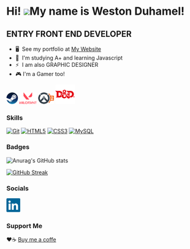 Hi! ![](https://user-images.githubusercontent.com/18350557/176309783-0785949b-9127-417c-8b55-ab5a4333674e.gif)My name is Weston Duhamel!
=====================================================================================================================================

ENTRY FRONT END DEVELOPER
--------------------

* 🖥️  See my portfolio at [My Website](https://wes-portfolio-site-6a9596.webflow.io/)
* 🧠  I'm studying A+ and learning Javascript
* ⚡  I am also GRAPHIC DESIGNER
* 🎮  I'm a Gamer too!

<p align="left">
 <picture align="left">
<img src="https://raw.githubusercontent.com/avakad0/avakad0/main/Game%20Icons/steampowered-icon.svg" height="30" /> 
  </picture>
  <picture align="left">
<img src="https://raw.githubusercontent.com/avakad0/avakad0/main/Game%20Icons/valorant-seeklogo.com.svg" height="30" />
   </picture>
   <picture align="left">
<img src="https://raw.githubusercontent.com/avakad0/avakad0/main/Game%20Icons/Overwatch_2_logo.svg" height="30" />
    </picture>
    <picture align="left">
<img src="https://raw.githubusercontent.com/avakad0/avakad0/main/Game%20Icons/5e%20D%26D%20Red.svg" height="50" />
 </picture>
</p>


### Skills


<p align="left">
<a href="https://git-scm.com/" target="_blank" rel="noreferrer"><img src="https://raw.githubusercontent.com/danielcranney/readme-generator/main/public/icons/skills/git-colored.svg" width="36" height="36" alt="Git" /></a>
<a href="https://developer.mozilla.org/en-US/docs/Glossary/HTML5" target="_blank" rel="noreferrer"><img src="https://raw.githubusercontent.com/danielcranney/readme-generator/main/public/icons/skills/html5-colored.svg" width="36" height="36" alt="HTML5" /></a>
<a href="https://www.w3.org/TR/CSS/#css" target="_blank" rel="noreferrer"><img src="https://raw.githubusercontent.com/danielcranney/readme-generator/main/public/icons/skills/css3-colored.svg" width="36" height="36" alt="CSS3" /></a>
<a href="https://www.mysql.com/" target="_blank" rel="noreferrer"><img src="https://raw.githubusercontent.com/danielcranney/readme-generator/main/public/icons/skills/mysql-colored.svg" width="36" height="36" alt="MySQL" /></a>
</p>

### Badges


![Anurag's GitHub stats](https://github-readme-stats.vercel.app/api?username=avakad0&show_icons=true&theme=github_dark)

[![GitHub Streak](https://github-readme-streak-stats-avakad0.vercel.app?user=avakad0&theme=github-dark-blue)](https://git.io/streak-stats)

### Socials

<a href="https://www.linkedin.com/in/weston-d-88264a91/" target="_blank" rel="noreferrer"><img src="https://raw.githubusercontent.com/avakad0/avakad0/main/Social%20Icons/linkedin-icon-2.svg" width="36" height="36" alt="Linkedin" /></a>


### Support Me

❤️☕ [Buy me a coffe]([https://www.buymeacoffee.com/wes7])
